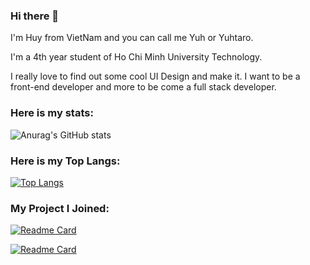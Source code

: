 ### Hi there 👋
<p>I'm Huy from VietNam and you can call me Yuh or Yuhtaro.</p>
<p>I'm a 4th year student of Ho Chi Minh University Technology.</p>
<p>I really love to find out some cool UI Design and make it. I want to be a front-end developer and more to be come a full stack developer.</p>

### Here is my stats:
![Anurag's GitHub stats](https://github-readme-stats.vercel.app/api?username=nameishuy&show_icons=true&theme=dracula)

### Here is my Top Langs:
[![Top Langs](https://github-readme-stats.vercel.app/api/top-langs/?username=anuraghazra&layout=compact)](https://github.com/anuraghazra/github-readme-stats)

### My Project I Joined:
[![Readme Card](https://github-readme-stats.vercel.app/api/pin/?username=Sennnnnnnnnnnnn&repo=ProjectWebASP.Net)](https://github.com/anuraghazra/github-readme-stats)

[![Readme Card](https://github-readme-stats.vercel.app/api/pin/?username=nameishuy&repo=DACN)](https://github.com/anuraghazra/github-readme-stats)
